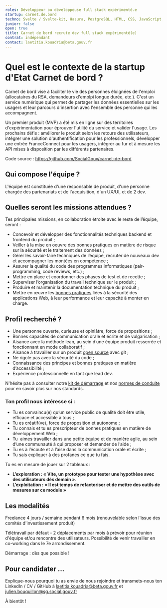 ```yaml
---
roles: Développeur ou développeuse full stack expérimenté.e
startup: carnet.de.bord
techno: Svelte / Svelte-kit, Hasura, PostgreSQL, HTML, CSS, JavaScript, Tailwind, Docker, Docker Compose, PaaS, Github Actions
junior: false
open: true
title: Carnet de bord recrute dev full stack expérimenté(e) 
contrat: indépendant
contact: laetitia.kouadria@beta.gouv.fr
---
```


#  Quel est le contexte de la startup d'Etat Carnet de bord ?
Carnet de bord vise à faciliter le vie des personnes éloignées de l'emploi (allocataires du RSA, demandeurs d'emplpi longue durée, etc.). 
C'est un service numérique qui permet de partager les données essentielles sur les usagers et leur parcours d'insertion avec l'ensemble des personne qui les accompagnent.

Un premier produit (MVP) a été mis en ligne sur des territoires d'expérimentation pour éprouver l'utilité du service et valider l'usage. 
Les prochains défis : améliorer le produit selon les retours des utilisateurs, intégrer une solution d'authentification pour les professionnels, développer une entrée FranceConnect pour les usagers, intégrer au fur et à mesure les API mises à disposition par les différents partenaires. 

Code source : https://github.com/SocialGouv/carnet-de-bord

## Qui compose l'équipe ?

L'équipe est constituée d'une responsable de produit, d'une personne chargée des partenariats et de l'acquisition, d'un UX/UI, et de 2 dev. 

## Quelles seront les missions attendues ?

Tes principales missions, en collaboration étroite avec le reste de l’équipe, seront :

* Concevoir et développer des fonctionnalités techniques backend et frontend du produit ;
* Veiller à la mise en oeuvre des bonnes pratiques en matière de risque sur la sécurité et le traitement des données ; 
* Gérer les savoir-faire techniques de l’équipe, recruter de nouveaux dev et accompagner les montées en compétence ;
* Assurer la qualité du code des programmes informatiques (pair-programming, code reviews, etc.) ;
* Mettre en place et coordonner des phases de test et de recette ;
* Superviser l’organisation du travail technique sur le produit ;
* Produire et maintenir la documentation technique du produit ;
* Mettre en œuvre les [bonnes pratiques](https://doc.incubateur.net/communaute/gerer-sa-startup-detat-ou-de-territoires-au-quotidien/la-vie-dune-se/construction/kit-de-demarrage) liées à la sécurité des applications Web, à leur performance et leur capacité à monter en charge.

## Profil recherché ? 

- Une personne ouverte, curieuse et opiniâtre, force de propositions ;
- Bonnes capacités de communication orale et écrite et de vulgarisation ;
- Aisance avec la méthode lean, au sein d’une équipe produit resserrée et fonctionnant en mode collaboratif ;
- Aisance à travailler sur un produit [open source](https://github.com/SocialGouv/carnet-de-bord) avec git ;
- Ne rigole pas avec la sécurité du code ;
- Connaissance des principes et bonnes pratiques en matière d’accessibilité ;
- Expérience professionnelle en tant que lead dev.

N'hésite pas à consulter notre [kit de démarrage](https://doc.incubateur.net/communaute/gerer-sa-startup-detat-ou-de-territoires-au-quotidien/la-vie-dune-se/construction/kit-de-demarrage) et nos [normes de conduite](https://doc.incubateur.net/communaute/travailler-a-beta-gouv/culture/normes-de-conduite) pour en savoir plus sur nos standards.

### Ton profil nous intéresse si :

* Tu es convaincu(e) qu’un service public de qualité doit être utile, efficace et accessible à tous ;
* Tu es créatif(ve), force de proposition et autonome ;
* Tu connais et tu es prescripteur de bonnes pratiques en matière de développement Web ;
* Tu  aimes travailler dans une petite équipe et de manière agile, au sein d’une communauté à qui proposer et demander de l’aide ;
* Tu es à l’écoute et à l’aise dans la communication orale et écrite ; 
* Tu sais expliquer à des profanes ce que tu fais. 

Tu es en mesure de jouer sur 2 tableaux :
- **L’exploration : « Vite, un prototype pour tester une hypothèse avec des utilisateurs dès demain »**.
- **L’exploitation : « Il est temps de refactoriser et de mettre des outils de mesures sur ce module »**


## Les modalités 

Freelance 4 jours / semaine pendant 6 mois (renouvelable selon l'issue des comités d'investissement produit) 

Télétravail par défaut - 2 déplacements par mois à prévoir pour réunion d'équipe et/ou rencontre des utilisateurs. Possibilité de venir travailler en co-working dans le 7e arrondissement. 

Démarrage : dès que possible ! 


## Pour candidater ...

Explique-nous pourquoi tu as envie de nous rejoindre et transmets-nous ton LinkedIn / CV / GitHub à laetitia.kouadria@beta.gouv.fr et julien.bouquillon@sg.social.gouv.fr

À bientôt !
